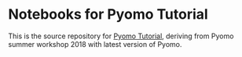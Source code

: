 # Notebooks for Pyomo Tutorial

This is the source repository for [Pyomo Tutorial](https://github.com/AlbertLee125/pyomo-summer-ws), deriving from Pyomo summer workshop 2018 with latest version of Pyomo.